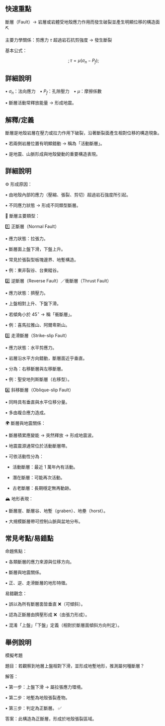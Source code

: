 ## 快速重點

斷層（Fault）→ 岩層或岩體受地殼應力作用而發生破裂並產生明顯位移的構造面 ⛏️

主要力學關係：剪應力 $\tau$ 超過岩石抗剪強度 → 發生斷裂

基本公式：

$$
;\tau = \mu (\sigma_n - P_f);
$$

## 詳細說明

• $\sigma_n$：法向應力 • $P_f$：孔隙壓力 • $\mu$：摩擦係數

• 斷層活動常釋放能量 → 形成地震。


## 解釋/定義

斷層是地殼岩層在壓力或拉力作用下破裂，沿著斷裂面產生相對位移的構造現象。

• 若兩側岩層位置有明顯錯動 → 稱為「活動斷層」。

• 是地震、山脈形成與地殼變動的重要構造表現。


## 詳細說明

⚙️ 形成原因：

• 由地殼內部的應力（壓縮、張裂、剪切）超過岩石強度所引起。

• 不同應力狀態 → 形成不同類型斷層。

🧭 斷層主要類型：

1️⃣ 正斷層（Normal Fault）

• 應力狀態：拉張力。

• 斷層面上盤下滑，下盤上升。

• 常見於張裂型板塊邊界、地塹構造。

• 例：東非裂谷、台東縱谷。

2️⃣ 逆斷層（Reverse Fault）／衝斷層（Thrust Fault）

• 應力狀態：擠壓力。

• 上盤相對上升、下盤下滑。

• 若傾角小於 $45^\circ$ → 稱「衝斷層」。

• 例：喜馬拉雅山、阿爾卑斯山。

3️⃣ 走滑斷層（Strike-slip Fault）

• 應力狀態：水平剪應力。

• 岩層沿水平方向錯動，斷層面近乎垂直。

• 分為：右移斷層與左移斷層。

• 例：聖安地列斯斷層（右移型）。

4️⃣ 斜移斷層（Oblique-slip Fault）

• 同時具有垂直與水平位移分量。

• 多由複合應力造成。

🌍 斷層與地震關係：

• 斷層積累應變能 → 突然釋放 → 形成地震波。

• 地震震源通常位於活動斷層帶。

• 可依活動性分為：

- 活動斷層：最近 1 萬年內有活動。

- 潛在斷層：可能再次活動。

- 古老斷層：長期穩定無再動跡。

🏔️ 地形表現：

• 斷層崖、斷層谷、地塹（graben）、地壘（horst）。

• 大規模斷層帶可控制山脈與盆地分布。


## 常見考點/易錯點

命題焦點：

• 各類斷層的應力來源與位移方向。

• 斷層與地震關係。

• 正、逆、走滑斷層的地形特徵。

易錯觀念：

• 誤以為所有斷層面皆垂直 ❌（可傾斜）。

• 認為正斷層由擠壓形成 ❌（由張力形成）。

• 混淆「上盤」「下盤」定義（相對於斷層面傾斜方向判定）。


## 舉例說明

模擬考題

題目：若觀察到地層上盤相對下滑，並形成地塹地形，推測屬何種斷層？

解答：

• 第一步：上盤下滑 → 屬拉張應力環境。

• 第二步：地塹為地殼張裂產物。

• 第三步：判定為正斷層。 ✅

答案：此構造為正斷層，形成於地殼張裂區域。
